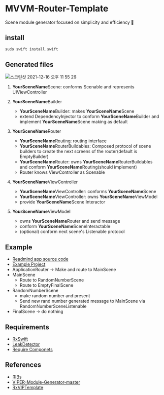 # MVVM-Router-Template
Scene module generator focused on simplicity and efficiency 🤪


## install

```swift
sudo swift install.swift
```



## Generated files
![스크린샷 2021-12-16 오후 11 55 26](https://user-images.githubusercontent.com/56535651/146394809-86c5382a-b1f3-4e4e-9f4b-4ed4db634366.png)


1. **YourSceneName**Scene: conforms Scenable and represents UIViewController

1. **YourSceneName**Builder

   - **YourSceneName**Builder: makes **YourSceneName**Scene
   - extend DependencyInjector to conform **YourSceneName**Builder and implement **YourSceneName**Scene making as default

2. **YourSceneName**Router

   - **YourSceneName**Routing: routing interface
   - **YourSceneName**RouterBuildables: Composed protocol of scene builders to create the next screens of the router(default is EmptyBuilder)
   - **YourSceneName**Router: owns **YourSceneName**RouterBuildables and conform **YourSceneName**Routing(should implement)
   - Router knows ViewController as Scenable

3. **YourSceneName**ViewController

   - **YourSceneName**ViewController: conforms **YourSceneName**Scene
   - **YourSceneName**ViewController: owns **YourSceneName**ViewModel
   - provide **YourSceneName**Scene Interactor

4. **YourSceneName**ViewModel
   - owns **YourSceneName**Router and send message
   - conform **YourSceneName**SceneInteractable
   - (optional) conform next scene's Listenable protocol

     

## Example

- [Readmind app source code](https://github.com/sudopark/Clean-Mooyaho)
- [Example Project](https://github.com/sudopark/MVVM-Router-Template/tree/master/Example/TemplateExample)
- ApplicationRouter -> Make and route to MainScene
- MainScene
    -  Route to RandomNumberScene
    -  Route to EmptyFinalScene
- RandomNumberScene
    -  make random number and present
    -  Send new rand number generated message to MainScene via RandomNumberSceneListenable
- FinalScene -> do nothing


## Requirements

- [RxSwift](https://github.com/ReactiveX/RxSwift)
- [LeakDetector](https://github.com/uber/RIBs/blob/master/ios/RIBs/Classes/LeakDetector/LeakDetector.swift)
- [Require Componets](https://github.com/sudopark/MVVM-Router-Template/tree/master/Require%20Componets)
    

## References

- [RIBs](https://github.com/uber/RIBs)
- [VIPER-Module-Generator-master](https://github.com/Kaakati/VIPER-Module-Generator)
- [RxVIPTemplate](https://github.com/GeekTree0101/RxVIPTemplate)


